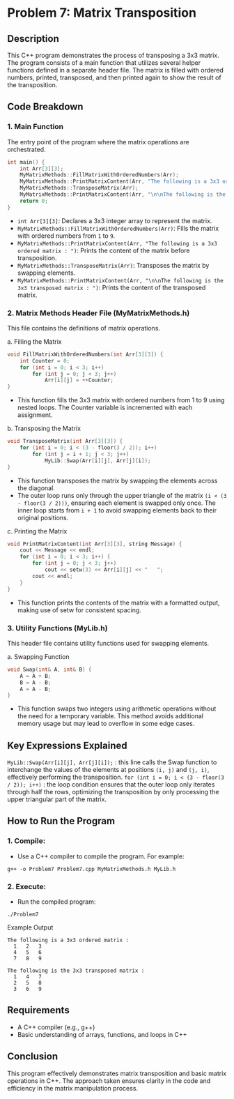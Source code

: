 # Problem 7: Matrix Transposition

## Description
This C++ program demonstrates the process of transposing a 3x3 matrix. The program consists of a main function that utilizes several helper functions defined in a separate header file. The matrix is filled with ordered numbers, printed, transposed, and then printed again to show the result of the transposition.

## Code Breakdown

### 1. **Main Function**
The entry point of the program where the matrix operations are orchestrated.
```cpp
int main() {
	int Arr[3][3];
	MyMatrixMethods::FillMatrixWithOrderedNumbers(Arr);
	MyMatrixMethods::PrintMatrixContent(Arr, "The following is a 3x3 ordered matrix : ");
	MyMatrixMethods::TransposeMatrix(Arr);
	MyMatrixMethods::PrintMatrixContent(Arr, "\n\nThe following is the 3x3 transposed matrix : ");
	return 0;
}
```
* `int Arr[3][3]`: Declares a 3x3 integer array to represent the matrix.
* `MyMatrixMethods::FillMatrixWithOrderedNumbers(Arr)`: Fills the matrix with ordered numbers from `1` to `9`.
* `MyMatrixMethods::PrintMatrixContent(Arr, "The following is a 3x3 ordered matrix : ")`: Prints the content of the matrix before transposition.
* `MyMatrixMethods::TransposeMatrix(Arr)`: Transposes the matrix by swapping elements.
* `MyMatrixMethods::PrintMatrixContent(Arr, "\n\nThe following is the 3x3 transposed matrix : ")`: Prints the content of the transposed matrix.

### 2. **Matrix Methods Header File (MyMatrixMethods.h)**
This file contains the definitions of matrix operations.

a. Filling the Matrix
```cpp
void FillMatrixWithOrderedNumbers(int Arr[3][3]) {
	int Counter = 0;
	for (int i = 0; i < 3; i++)
		for (int j = 0; j < 3; j++)
			Arr[i][j] = ++Counter;
}
```
* This function fills the 3x3 matrix with ordered numbers from 1 to 9 using nested loops. The Counter variable is incremented with each assignment.

b. Transposing the Matrix
```cpp
void TransposeMatrix(int Arr[3][3]) {
	for (int i = 0; i < (3 - floor(3 / 2)); i++)
		for (int j = i + 1; j < 3; j++)
			MyLib::Swap(Arr[i][j], Arr[j][i]);
}
```
* This function transposes the matrix by swapping the elements across the diagonal.
* The outer loop runs only through the upper triangle of the matrix `(i < (3 - floor(3 / 2)))`, ensuring each element is swapped only once. The inner loop starts from `i + 1` to avoid swapping elements back to their original positions.

c. Printing the Matrix
```cpp
void PrintMatrixContent(int Arr[3][3], string Message) {
	cout << Message << endl;
	for (int i = 0; i < 3; i++) {
		for (int j = 0; j < 3; j++)
			cout << setw(3) << Arr[i][j] << "   ";
		cout << endl;
	}
}
```

* This function prints the contents of the matrix with a formatted output, making use of setw for consistent spacing.
### 3. **Utility Functions (MyLib.h)**
This header file contains utility functions used for swapping elements.

a. Swapping Function
```cpp
void Swap(int& A, int& B) {
	A = A + B; 
	B = A - B; 
	A = A - B; 
}	
```
* This function swaps two integers using arithmetic operations without the need for a temporary variable. This method avoids additional memory usage but may lead to overflow in some edge cases.

## Key Expressions Explained 

`MyLib::Swap(Arr[i][j], Arr[j][i]);` : this line calls the Swap function to interchange the values of the elements at positions `(i, j)` and `(j, i)`, effectively performing the transposition.
`for (int i = 0; i < (3 - floor(3 / 2)); i++)` : the loop condition ensures that the outer loop only iterates through half the rows, optimizing the transposition by only processing the upper triangular part of the matrix.


## How to Run the Program
### 1. Compile: 
- Use a C++ compiler to compile the program. For example:
```
g++ -o Problem7 Problem7.cpp MyMatrixMethods.h MyLib.h
```
### 2. Execute: 
- Run the compiled program:
```
./Problem7
```
Example Output
```
The following is a 3x3 ordered matrix : 
  1   2   3   
  4   5   6   
  7   8   9   

The following is the 3x3 transposed matrix : 
  1   4   7   
  2   5   8   
  3   6   9   
```

## Requirements
 * A C++ compiler (e.g., g++)
 * Basic understanding of arrays, functions, and loops in C++
## Conclusion
This program effectively demonstrates matrix transposition and basic matrix operations in C++. The approach taken ensures clarity in the code and efficiency in the matrix manipulation process.